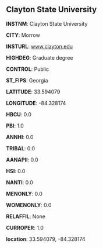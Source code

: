 
Clayton  State University
---
**INSTNM**: Clayton  State University

**CITY**: Morrow

**INSTURL**: www.clayton.edu

**HIGHDEG**: Graduate degree

**CONTROL**: Public

**ST_FIPS**: Georgia

**LATITUDE**: 33.594079

**LONGITUDE**: -84.328174

**HBCU**: 0.0

**PBI**: 1.0

**ANNHI**: 0.0

**TRIBAL**: 0.0

**AANAPII**: 0.0

**HSI**: 0.0

**NANTI**: 0.0

**MENONLY**: 0.0

**WOMENONLY**: 0.0

**RELAFFIL**: None

**CURROPER**: 1.0

**location**: 33.594079, -84.328174